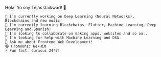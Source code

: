 Hola! Yo soy Tejas Gaikwad! 👋

    🔭 I’m currently working on Deep Learning (Neural Networks), Blockchains and new music!
    🌱 I’m currently learning Blockchains, Flutter, Machine Learning, Deep Learning and Spanish!
    👯 I’m looking to collaborate on making apps, websites and so on..
    🤔 I’m looking for help with Machine Learning and DSA.
    💬 Ask me about Frontend Web Development!
    😄 Pronouns: He/Him
    ⚡ Fun fact: Curious 24*7!
